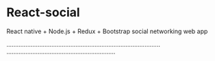 # React-social
React native + Node.js + Redux + Bootstrap social networking web app

.........................................................................................
...............................................................